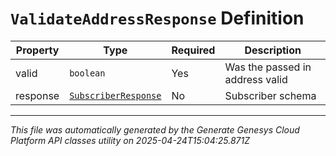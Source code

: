 # `ValidateAddressResponse` Definition

| Property | Type | Required | Description |
|----------|------|----------|-------------|
| valid | `boolean` | Yes | Was the passed in address valid |
| response | [`SubscriberResponse`](subscriberresponse-definition.md) | No | Subscriber schema |

---

*This file was automatically generated by the Generate Genesys Cloud Platform API classes utility on 2025-04-24T15:04:25.871Z*